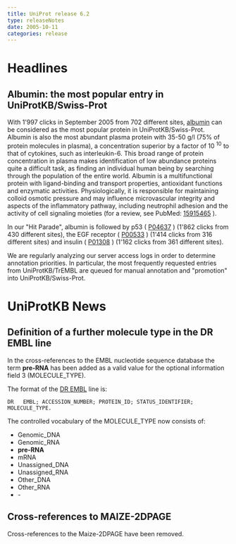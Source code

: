 ```yaml
---
title: UniProt release 6.2
type: releaseNotes
date: 2005-10-11
categories: release
---
```


# Headlines

## Albumin: the most popular entry in UniProtKB/Swiss-Prot

With 1'997 clicks in September 2005 from 702 different sites, [albumin](http://www.uniprot.org/uniprot/?query=albumin+AND+reviewed%3Ayes&sort=score) can be considered as the most popular protein in UniProtKB/Swiss-Prot. Albumin is also the most abundant plasma protein with 35-50 g/l (75% of protein molecules in plasma), a concentration superior by a factor of 10 <sup>10</sup> to that of cytokines, such as interleukin-6. This broad range of protein concentration in plasma makes identification of low abundance proteins quite a difficult task, as finding an individual human being by searching through the population of the entire world. Albumin is a multifunctional protein with ligand-binding and transport properties, antioxidant functions and enzymatic activities. Physiologically, it is responsible for maintaining colloid osmotic pressure and may influence microvascular integrity and aspects of the inflammatory pathway, including neutrophil adhesion and the activity of cell signaling moieties (for a review, see PubMed: [15915465](http://view.ncbi.nlm.nih.gov/pubmed/15915465) ).

In our "Hit Parade", albumin is followed by p53 ( [P04637](http://www.uniprot.org/uniprot/P04637) ) (1'862 clicks from 430 different sites), the EGF receptor ( [P00533](http://www.uniprot.org/uniprot/P00533) ) (1'414 clicks from 316 different sites) and insulin ( [P01308](http://www.uniprot.org/uniprot/P01308) ) (1'162 clicks from 361 different sites).

We are regularly analyzing our server access logs in order to determine annotation priorities. In particular, the most frequently requested entries from UniProtKB/TrEMBL are queued for manual annotation and "promotion" into UniProtKB/Swiss-Prot.

  

# UniProtKB News

## Definition of a further molecule type in the DR EMBL line

In the cross-references to the EMBL nucleotide sequence database the term **pre-RNA** has been added as a valid value for the optional information field 3 (MOLECULE\_TYPE).

The format of the [DR EMBL](https://ftp.uniprot.org/pub/databases/uniprot/current_release/knowledgebase/complete/docs/userman.htm#DR_EMBL) line is:

    DR   EMBL; ACCESSION_NUMBER; PROTEIN_ID; STATUS_IDENTIFIER; MOLECULE_TYPE.

The controlled vocabulary of the MOLECULE\_TYPE now consists of:

-   Genomic\_DNA
-   Genomic\_RNA
-   **pre-RNA**
-   mRNA
-   Unassigned\_DNA
-   Unassigned\_RNA
-   Other\_DNA
-   Other\_RNA
-   \-

## Cross-references to MAIZE-2DPAGE

Cross-references to the Maize-2DPAGE have been removed.
